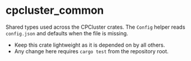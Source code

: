 # cpcluster_common

Shared types used across the CPCluster crates. The `Config` helper reads `config.json` and defaults when the file is missing.

- Keep this crate lightweight as it is depended on by all others.
- Any change here requires `cargo test` from the repository root.

